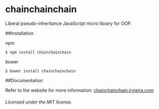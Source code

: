 # chainchainchain
Liberal pseudo-inheritance JavaScript micro library for OOP.

##Installation

npm

	$ npm install chainchainchain

bower

	$ bower install chainchainchain

##Documentation

Refer to the website for more information: [chainchainchain.jrvieira.com](http://chainchainchain.jrvieira.com)


###### Licensed under the MIT license.